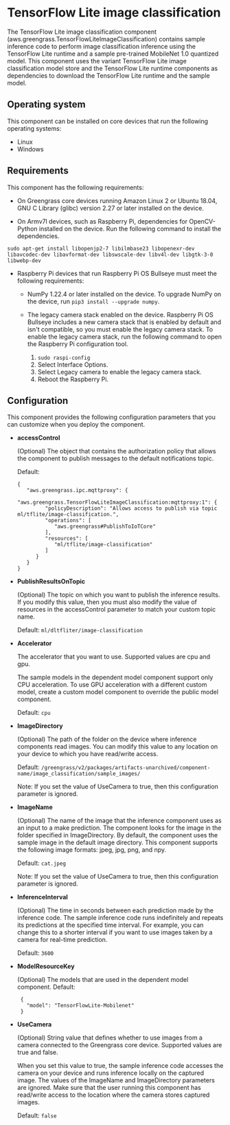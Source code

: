 # TensorFlow Lite image classification

The TensorFlow Lite image classification component (aws.greengrass.TensorFlowLiteImageClassification) contains sample inference code to perform image classification inference using the TensorFlow Lite runtime and a sample pre-trained MobileNet 1.0 quantized model. This component uses the variant TensorFlow Lite image classification model store and the TensorFlow Lite runtime components as dependencies to download the TensorFlow Lite runtime and the sample model.

## Operating system

This component can be installed on core devices that run the following operating systems:
- Linux
- Windows


## Requirements

This component has the following requirements:

- On Greengrass core devices running Amazon Linux 2 or Ubuntu 18.04, GNU C Library (glibc) version 2.27 or later installed on the device.

- On Armv7l devices, such as Raspberry Pi, dependencies for OpenCV-Python installed on the device. Run the following command to install the dependencies.

`sudo apt-get install libopenjp2-7 libilmbase23 libopenexr-dev libavcodec-dev libavformat-dev libswscale-dev libv4l-dev libgtk-3-0 libwebp-dev`

- Raspberry Pi devices that run Raspberry Pi OS Bullseye must meet the following requirements:

    - NumPy 1.22.4 or later installed on the device. To upgrade NumPy on the device, run `pip3 install --upgrade numpy`.

    - The legacy camera stack enabled on the device. Raspberry Pi OS Bullseye includes a new camera stack that is enabled by default and isn't compatible, so you must enable the legacy camera stack. To enable the legacy camera stack, run the following command to open the Raspberry Pi configuration tool.
        1. `sudo raspi-config`
        2. Select Interface Options.
        3. Select Legacy camera to enable the legacy camera stack.
        4. Reboot the Raspberry Pi.


## Configuration

This component provides the following configuration parameters that you can customize when you deploy the component.

 - <b>accessControl</b>

    (Optional) The object that contains the authorization policy that allows the component to publish messages to the default notifications topic.

    Default:
      ```
      {
         "aws.greengrass.ipc.mqttproxy": {
            "aws.greengrass.TensorFlowLiteImageClassification:mqttproxy:1": {
               "policyDescription": "Allows access to publish via topic ml/tflite/image-classification.",
               "operations": [
                  "aws.greengrass#PublishToIoTCore"
               ],
               "resources": [
                  "ml/tflite/image-classification"
               ]
            }
         }
      }
      ```
 - <b>PublishResultsOnTopic</b>

    (Optional) The topic on which you want to publish the inference results. If you modify this value, then you must also modify the value of resources in the accessControl parameter to match your custom topic name.

    Default: `ml/dltfliter/image-classification`
 - <b>Accelerator</b>

    The accelerator that you want to use. Supported values are cpu and gpu.

    The sample models in the dependent model component support only CPU acceleration. To use GPU acceleration with a different custom model, create a custom model component to override the public model component.

    Default: `cpu`
 - <b>ImageDirectory</b>

    (Optional) The path of the folder on the device where inference components read images. You can modify this value to any location on your device to which you have read/write access.

    Default: `/greengrass/v2/packages/artifacts-unarchived/component-name/image_classification/sample_images/`
    
    Note: If you set the value of UseCamera to true, then this configuration parameter is ignored.
 - <b>ImageName</b>

    (Optional) The name of the image that the inference component uses as an input to a make prediction. The component looks for the image in the folder specified in ImageDirectory. By default, the component uses the sample image in the default image directory. This component supports the following image formats: jpeg, jpg, png, and npy.

    Default: `cat.jpeg`

    Note: If you set the value of UseCamera to true, then this configuration parameter is ignored.
 - <b>InferenceInterval</b>

    (Optional) The time in seconds between each prediction made by the inference code. The sample inference code runs indefinitely and repeats its predictions at the specified time interval. For example, you can change this to a shorter interval if you want to use images taken by a camera for real-time prediction.

    Default: `3600`
 - <b>ModelResourceKey</b>

    (Optional) The models that are used in the dependent model component. 
    Default:

   ```
    {
      "model": "TensorFlowLite-Mobilenet"
    }
   ```
 - <b>UseCamera</b>

    (Optional) String value that defines whether to use images from a camera connected to the Greengrass core device. Supported values are true and false.

    When you set this value to true, the sample inference code accesses the camera on your device and runs inference locally on the captured image. The values of the ImageName and ImageDirectory parameters are ignored. Make sure that the user running this component has read/write access to the location where the camera stores captured images.

    Default: `false`